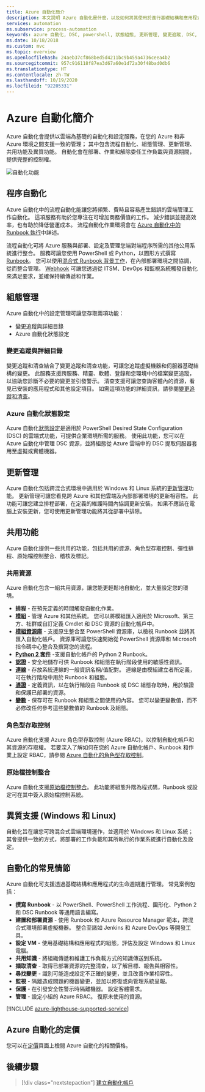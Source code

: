 ```yaml
---
title: Azure 自動化簡介
description: 本文說明 Azure 自動化是什麼，以及如何將其使用於進行基礎結構和應用程式的生命週期自動化。
services: automation
ms.subservice: process-automation
keywords: azure 自動化, DSC, powershell, 狀態組態, 更新管理, 變更追蹤, DSC, 清查, Runbook, python, 圖形
ms.date: 10/18/2018
ms.custom: mvc
ms.topic: overview
ms.openlocfilehash: 24aeb37cf868bed5d4211bc9b459a4736ceea4b2
ms.sourcegitcommit: 957c916118f87ea3d67a60e1d72a30f48bad0db6
ms.translationtype: HT
ms.contentlocale: zh-TW
ms.lasthandoff: 10/19/2020
ms.locfileid: "92205331"
---
```

# <a name="an-introduction-to-azure-automation"></a>Azure 自動化簡介

Azure 自動化會提供以雲端為基礎的自動化和設定服務，在您的 Azure 和非 Azure 環境之間支援一致的管理； 其中包含流程自動化、組態管理、更新管理、共用功能及異質功能。 自動化會在部署、作業和解除委任工作負載與資源期間，提供完整的控制權。

![自動化功能](media/automation-overview/automation-overview.png)

## <a name="process-automation"></a>程序自動化

Azure 自動化中的流程自動化能讓您將頻繁、費時且容易產生錯誤的雲端管理工作自動化。 這項服務有助於您專注在可增加商務價值的工作。 減少錯誤並提高效率，也有助於降低營運成本。 流程自動化作業環境會在 [Azure 自動化中的 Runbook 執行](automation-runbook-execution.md)中詳述。

流程自動化可將 Azure 服務與部署、設定及管理您端對端程序所需的其他公用系統進行整合。 服務可讓您使用 PowerShell 或 Python，以圖形方式撰寫 [Runbook](automation-runbook-types.md)。 您可以使用[混合式 Runbook 背景工作](automation-hybrid-runbook-worker.md)，在內部部署環境之間協調，從而整合管理。 [Webhook](automation-webhooks.md) 可讓您透過從 ITSM、DevOps 和監視系統觸發自動化來滿足要求，並確保持續傳遞和作業。 

## <a name="configuration-management"></a>組態管理

Azure 自動化中的設定管理可讓您存取兩項功能：

* 變更追蹤與詳細目錄
* Azure 自動化狀態設定

### <a name="change-tracking-and-inventory"></a>變更追蹤與詳細目錄

變更追蹤和清查結合了變更追蹤和清查功能，可讓您追蹤虛擬機器和伺服器基礎結構的變更。 此服務支援跨服務、精靈、軟體、登錄和您環境中的檔案變更追蹤，以協助您診斷不必要的變更並引發警示。 清查支援可讓您查詢客體內的資源，看見已安裝的應用程式和其他設定項目。 如需這項功能的詳細資訊，請參閱[變更追蹤和清查](change-tracking/overview.md)。

### <a name="azure-automation-state-configuration"></a>Azure 自動化狀態設定

Azure 自動化[狀態設定](automation-dsc-overview.md)是適用於 PowerShell Desired State Configuration (DSC) 的雲端式功能，可提供企業環境所需的服務。 使用此功能，您可以在 Azure 自動化中管理 DSC 資源，並將組態從 Azure 雲端中的 DSC 提取伺服器套用至虛擬或實體機器。 

## <a name="update-management"></a>更新管理

Azure 自動化包括跨混合式環境中適用於 Windows 和 Linux 系統的[更新管理](update-management/update-mgmt-overview.md)功能。 更新管理可讓您看見跨 Azure 和其他雲端及內部部署環境的更新相容性。 此功能可讓您建立排程部署，在定義的維護時間內協調更新安裝。 如果不應該在電腦上安裝更新，您可使用更新管理功能將其從部署中排除。

## <a name="shared-capabilities"></a>共用功能

Azure 自動化提供一些共用的功能，包括共用的資源、角色型存取控制、彈性排程、原始檔控制整合、稽核及標記。

### <a name="shared-resources"></a><a name="shared-resources"></a>共用資源

Azure 自動化包含一組共用資源，讓您能更輕鬆地自動化，並大量設定您的環境。

* **[排程](./shared-resources/schedules.md)** - 在預先定義的時間觸發自動化作業。
* **[模組](./shared-resources/modules.md)** - 管理 Azure 和其他系統。 您可以將模組匯入適用於 Microsoft、第三方、社群或自訂定義 Cmdlet 和 DSC 資源的自動化帳戶中。
* **[模組資源庫](automation-runbook-gallery.md)** - 支援原生整合至 PowerShell 資源庫，以檢視 Runbook 並將其匯入自動化帳戶。 資源庫可讓您快速開始從 PowerShell 資源庫和 Microsoft 指令碼中心整合及撰寫您的流程。
* **[Python 2 套件](python-packages.md)** -支援自動化帳戶的 Python 2 Runbook。
* **[認證](./shared-resources/credentials.md)** - 安全地儲存可供 Runbook 和組態在執行階段使用的敏感性資訊。
* **[連線](automation-connections.md)** - 存放系統連線的一般資訊名稱/值配對。 連線是由模組建立者所定義，可在執行階段中用於 Runbook 和組態。
* **[憑證](./shared-resources/certificates.md)** - 定義資訊，以在執行階段由 Runbook 或 DSC 組態存取時，用於驗證和保護已部署的資源。 
* **[變數](./shared-resources/variables.md)** - 保存可在 Runbook 和組態之間使用的內容。 您可以變更變數值，而不必修改任何參考這些變數值的 Runbook 及組態。

### <a name="role-based-access-control"></a>角色型存取控制

Azure 自動化支援 Azure 角色型存取控制 (Azure RBAC)，以控制自動化帳戶和其資源的存取權。 若要深入了解如何在您的 Azure 自動化帳戶、Runbook 和作業上設定 RBAC，請參閱 [Azure 自動化的角色型存取控制](automation-role-based-access-control.md)。

### <a name="source-control-integration"></a>原始檔控制整合

Azure 自動化支援[原始檔控制整合](source-control-integration.md)。 此功能將組態升階為程式碼，Runbook 或設定可在其中簽入原始檔控制系統。

## <a name="heterogeneous-support-windows-and-linux"></a>異質支援 (Windows 和 Linux)

自動化旨在讓您可跨混合式雲端環境運作，並適用於 Windows 和 Linux 系統； 其會提供一致的方式，將部署的工作負載和其所執行的作業系統進行自動化及設定。

## <a name="common-scenarios-for-automation"></a>自動化的常見情節

Azure 自動化可支援透過基礎結構和應用程式的生命週期進行管理。 常見案例包括：

* **撰寫 Runbook** - 以 PowerShell、PowerShell 工作流程、圖形化、Python 2 和 DSC Runbook 等通用語言編寫。 
* **建置和部署資源** - 使用 Runbook 和 Azure Resource Manager 範本，跨混合式環境部署虛擬機器。 整合至諸如 Jenkins 和 Azure DevOps 等開發工具。
* **設定 VM** - 使用基礎結構和應用程式的組態，評估及設定 Windows 和 Linux 電腦。
* **共用知識** - 將組織傳遞和維護工作負載方式的知識傳送到系統。 
* **擷取清查** - 取得已部署資源的完整清查，以了解目標、報告與相容性。 
* **尋找變更** - 識別可能造成設定不正確的變更，並且改善作業相容性。
* **監視** - 隔離造成問題的機器變更，並加以修復或向管理系統呈報。
* **保護** - 在引發安全性警示時隔離機器。 設定客體需求。
* **管理** - 設定小組的 Azure RBAC。 復原未使用的資源。

[!INCLUDE [azure-lighthouse-supported-service](../../includes/azure-lighthouse-supported-service.md)]

## <a name="pricing-for-azure-automation"></a>Azure 自動化的定價

您可以在[定價](https://azure.microsoft.com/pricing/details/automation/)頁面上檢閱 Azure 自動化的相關價格。

## <a name="next-steps"></a>後續步驟

> [!div class="nextstepaction"]
> [建立自動化帳戶](automation-quickstart-create-account.md)
